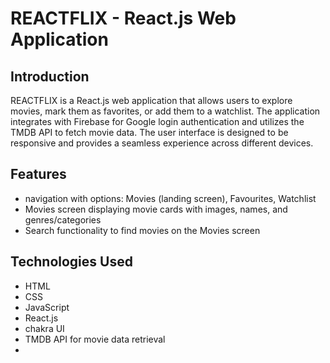 # REACTFLIX - React.js Web Application


## Introduction
REACTFLIX is a React.js web application that allows users to explore movies, mark them as favorites, or add them to a watchlist. The application integrates with Firebase for Google login authentication and utilizes the TMDB API to fetch movie data. The user interface is designed to be responsive and provides a seamless experience across different devices.

## Features

- navigation with options: Movies (landing screen), Favourites, Watchlist
- Movies screen displaying movie cards with images, names, and genres/categories
- Search functionality to find movies on the Movies screen

## Technologies Used

- HTML
- CSS
- JavaScript
- React.js
- chakra UI
- TMDB API for movie data retrieval
- 


